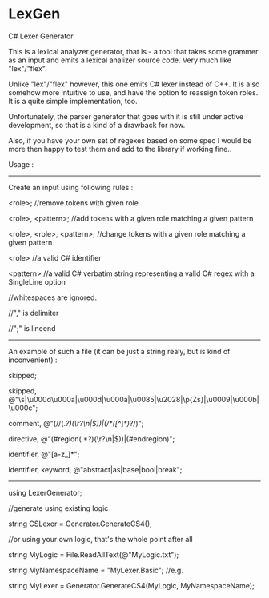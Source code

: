 # LexGen
C# Lexer Generator

This is a lexical analyzer generator, that is - a tool that takes some 
grammer as an input and emits a lexical analizer source code.
Very much like "lex"/"flex".

Unlike "lex"/"flex" however, this one emits C# lexer instead of C++.
It is also somehow more intuitive to use, and have the option to reassign token roles.
It is a quite simple implementation, too.

Unfortunately, the parser generator that goes with it is still under active development,
so that is a kind of a drawback for now.

Also, if you have your own set of regexes based on some spec I would be more then happy
to test them and add to the library if working fine..


Usage :
___________________________________________________________________________________________________________________________
Create an input using following rules : 

\<role>;                         //remove tokens with given role

\<role>, \<pattern>;		//add tokens with a given role matching a given pattern

\<role>, \<role>, \<pattern>;	//change tokens with a given role matching a given pattern
		
\<role>                          //a valid C# identifier

\<pattern>                       //a valid C# verbatim string representing a valid C# regex with a SingleLine option
                                            
//whitespaces are ignored.

//"," is delimiter

//";" is lineend
___________________________________________________________________________________________________________________________
An example of such a file 
(it can be just a string realy, but is kind of inconvenient) :

skipped;

skipped, @"\s|\u000d\u000a|\u000d|\u000a|\u0085|\u2028|\p{Zs}|\u0009|\u000b|\u000c";

comment, @"(//(.*?)(\r?\n|$))|(/\*([^*]*\*)*?/)";

directive, @"(#region(.*?)(\r?\n|$))|(#endregion)";

identifier, @"[a-z_]*";


identifier, keyword, @"abstract|as|base|bool|break";
___________________________________________________________________________________________________________________________

using LexerGenerator;

//generate using existing logic

string CSLexer = Generator.GenerateCS4();

//or using your own logic, that's the whole point after all

string MyLogic = File.ReadAllText(@"MyLogic.txt");

string MyNamespaceName = "MyLexer.Basic";  //e.g.

string MyLexer = Generator.GenerateCS4(MyLogic, MyNamespaceName);

